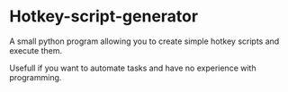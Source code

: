 # Hotkey-script-generator
A small python program allowing you to create simple hotkey scripts and execute them.

Usefull if you want to automate tasks and have no experience with programming.
